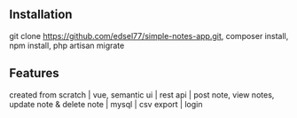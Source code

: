 ## Installation

git clone https://github.com/edsel77/simple-notes-app.git, composer install, npm install, php artisan migrate

## Features
created from scratch | vue, semantic ui | rest api | post note, view notes, update note & delete note | mysql | csv export | login
